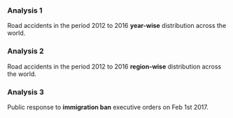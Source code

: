 ### Analysis 1

Road accidents in the period 2012 to 2016 **year-wise** distribution across the world.

### Analysis 2

Road accidents in the period 2012 to 2016 **region-wise** distribution across the world.

### Analysis 3

Public response to **immigration ban** executive orders on Feb 1st 2017.
